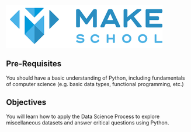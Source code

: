 ![EDA Tutorial](make.png)

## Pre-Requisites
You should have a basic understanding of Python, including fundamentals of computer science (e.g. basic data types, functional programming, etc.)

## Objectives
You will learn how to apply the Data Science Process to explore miscellaneous datasets and answer critical questions using Python. 
